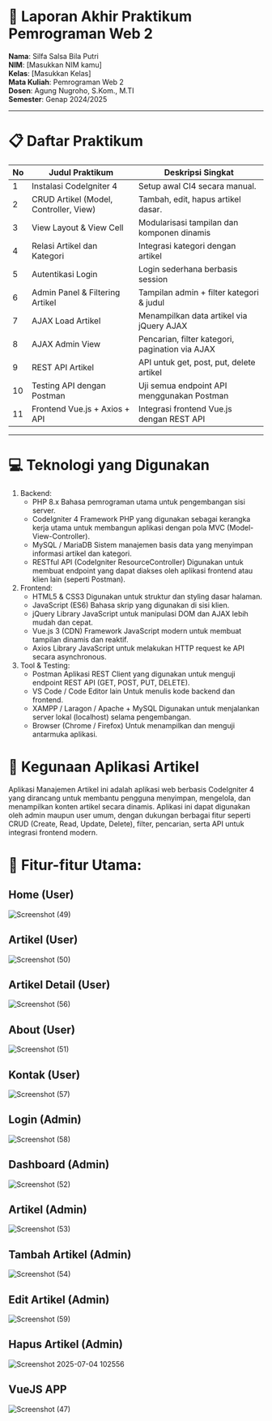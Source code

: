 # 📘 Laporan Akhir Praktikum Pemrograman Web 2

**Nama**: Silfa Salsa Bila Putri  
**NIM**: [Masukkan NIM kamu]  
**Kelas**: [Masukkan Kelas]  
**Mata Kuliah**: Pemrograman Web 2  
**Dosen**: Agung Nugroho, S.Kom., M.TI  
**Semester**: Genap 2024/2025

---

# 📋 Daftar Praktikum

| No | Judul Praktikum                          | Deskripsi Singkat                          |
|----|------------------------------------------|--------------------------------------------|
| 1  | Instalasi CodeIgniter 4                  | Setup awal CI4 secara manual.              |
| 2  | CRUD Artikel (Model, Controller, View)   | Tambah, edit, hapus artikel dasar.         |
| 3  | View Layout & View Cell                  | Modularisasi tampilan dan komponen dinamis |
| 4  | Relasi Artikel dan Kategori              | Integrasi kategori dengan artikel          |
| 5  | Autentikasi Login                        | Login sederhana berbasis session           |
| 6  | Admin Panel & Filtering Artikel          | Tampilan admin + filter kategori & judul   |
| 7  | AJAX Load Artikel                        | Menampilkan data artikel via jQuery AJAX   |
| 8  | AJAX Admin View                          | Pencarian, filter kategori, pagination via AJAX |
| 9  | REST API Artikel                         | API untuk get, post, put, delete artikel   |
| 10 | Testing API dengan Postman               | Uji semua endpoint API menggunakan Postman |
| 11 | Frontend Vue.js + Axios + API            | Integrasi frontend Vue.js dengan REST API  |

---

# 💻 Teknologi yang Digunakan
1. Backend:
   - PHP 8.x
     Bahasa pemrograman utama untuk pengembangan sisi server.
   - CodeIgniter 4
     Framework PHP yang digunakan sebagai kerangka kerja utama untuk membangun aplikasi dengan pola MVC (Model-View-Controller).
   - MySQL / MariaDB
     Sistem manajemen basis data yang menyimpan informasi artikel dan kategori.
   - RESTful API (CodeIgniter ResourceController)
     Digunakan untuk membuat endpoint yang dapat diakses oleh aplikasi frontend atau klien lain (seperti Postman).
2. Frontend:
   - HTML5 & CSS3
     Digunakan untuk struktur dan styling dasar halaman.
   - JavaScript (ES6)
     Bahasa skrip yang digunakan di sisi klien.
   - jQuery
     Library JavaScript untuk manipulasi DOM dan AJAX lebih mudah dan cepat.
   - Vue.js 3 (CDN)
     Framework JavaScript modern untuk membuat tampilan dinamis dan reaktif.
   - Axios
     Library JavaScript untuk melakukan HTTP request ke API secara asynchronous.
3. Tool & Testing:
   - Postman
     Aplikasi REST Client yang digunakan untuk menguji endpoint REST API (GET, POST, PUT, DELETE).
   - VS Code / Code Editor lain
     Untuk menulis kode backend dan frontend.
   - XAMPP / Laragon / Apache + MySQL
     Digunakan untuk menjalankan server lokal (localhost) selama pengembangan.
   - Browser (Chrome / Firefox)
     Untuk menampilkan dan menguji antarmuka aplikasi.

# 📰 Kegunaan Aplikasi Artikel
Aplikasi Manajemen Artikel ini adalah aplikasi web berbasis CodeIgniter 4 yang dirancang untuk membantu pengguna menyimpan, mengelola, dan menampilkan konten artikel secara dinamis. Aplikasi ini dapat digunakan oleh admin maupun user umum, dengan dukungan berbagai fitur seperti CRUD (Create, Read, Update, Delete), filter, pencarian, serta API untuk integrasi frontend modern.

# 🔧 Fitur-fitur Utama:

## Home (User)

![Screenshot (49)](https://github.com/user-attachments/assets/52080223-1b71-49d7-a517-d6a52f771ddd)

## Artikel (User)

![Screenshot (50)](https://github.com/user-attachments/assets/a336717f-efd5-4fb1-b379-5df6e6630331)

## Artikel Detail (User)

![Screenshot (56)](https://github.com/user-attachments/assets/06a2f7ca-00e2-4043-8314-82b037833038)

## About (User)

![Screenshot (51)](https://github.com/user-attachments/assets/9caabc9d-f8fc-4b61-9cd3-0a5b1ff56752)

## Kontak (User)

![Screenshot (57)](https://github.com/user-attachments/assets/819dee0a-91fd-4497-af3e-63a320e561aa)

## Login (Admin)

![Screenshot (58)](https://github.com/user-attachments/assets/f071f615-ccad-4878-bf2f-fe0d2f5e6cd8)

## Dashboard (Admin)

![Screenshot (52)](https://github.com/user-attachments/assets/d8640523-c865-4ed7-9499-f3b4e9956bf6)

## Artikel (Admin)

![Screenshot (53)](https://github.com/user-attachments/assets/adc49e76-666e-4639-83e2-f226c92ef17b)

## Tambah Artikel (Admin)

![Screenshot (54)](https://github.com/user-attachments/assets/2d2a65d7-25e7-4cca-a33b-73342126fabf)

## Edit Artikel (Admin)

![Screenshot (59)](https://github.com/user-attachments/assets/13985d62-d9cc-43ef-899f-2a4ca883427b)

## Hapus Artikel (Admin)

![Screenshot 2025-07-04 102556](https://github.com/user-attachments/assets/ade4eb98-40c5-4bf9-96ab-cf61dea958df)

## VueJS APP

![Screenshot (47)](https://github.com/user-attachments/assets/25c31c3c-46a7-4134-a0c9-db10279d0b4a)
